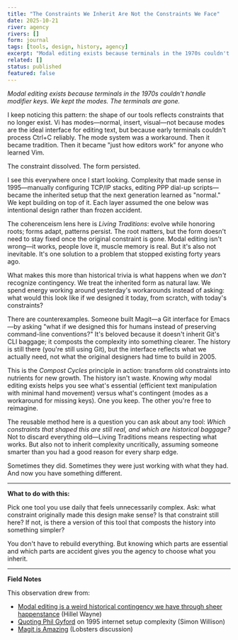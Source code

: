 ```yaml
---
title: "The Constraints We Inherit Are Not the Constraints We Face"
date: 2025-10-21
river: agency
rivers: []
form: journal
tags: [tools, design, history, agency]
excerpt: "Modal editing exists because terminals in the 1970s couldn't handle modifier keys. We kept the modes. The terminals are gone."
related: []
status: published
featured: false
---
```


*Modal editing exists because terminals in the 1970s couldn't handle modifier keys. We kept the modes. The terminals are gone.*

I keep noticing this pattern: the shape of our tools reflects constraints that no longer exist. Vi has modes—normal, insert, visual—not because modes are the ideal interface for editing text, but because early terminals couldn't process Ctrl+C reliably. The mode system was a workaround. Then it became tradition. Then it became "just how editors work" for anyone who learned Vim.

The constraint dissolved. The form persisted.

I see this everywhere once I start looking. Complexity that made sense in 1995—manually configuring TCP/IP stacks, editing PPP dial-up scripts—became the inherited setup that the next generation learned as "normal." We kept building on top of it. Each layer assumed the one below was intentional design rather than frozen accident.

The coherenceism lens here is *Living Traditions*: evolve while honoring roots; forms adapt, patterns persist. The root matters, but the form doesn't need to stay fixed once the original constraint is gone. Modal editing isn't wrong—it works, people love it, muscle memory is real. But it's also not inevitable. It's one solution to a problem that stopped existing forty years ago.

What makes this more than historical trivia is what happens when we *don't* recognize contingency. We treat the inherited form as natural law. We spend energy working around yesterday's workarounds instead of asking: what would this look like if we designed it today, from scratch, with today's constraints?

There are counterexamples. Someone built Magit—a Git interface for Emacs—by asking "what if we designed this for humans instead of preserving command-line conventions?" It's beloved because it doesn't inherit Git's CLI baggage; it composts the complexity into something clearer. The history is still there (you're still using Git), but the interface reflects what we actually need, not what the original designers had time to build in 2005.

This is the *Compost Cycles* principle in action: transform old constraints into nutrients for new growth. The history isn't waste. Knowing *why* modal editing exists helps you see what's essential (efficient text manipulation with minimal hand movement) versus what's contingent (modes as a workaround for missing keys). One you keep. The other you're free to reimagine.

The reusable method here is a question you can ask about any tool: *Which constraints that shaped this are still real, and which are historical baggage?* Not to discard everything old—Living Traditions means respecting what works. But also not to inherit complexity uncritically, assuming someone smarter than you had a good reason for every sharp edge.

Sometimes they did. Sometimes they were just working with what they had. And now you have something different.

---

**What to do with this:**

Pick one tool you use daily that feels unnecessarily complex. Ask: what constraint originally made this design make sense? Is that constraint still here? If not, is there a version of this tool that composts the history into something simpler?

You don't have to rebuild everything. But knowing which parts are essential and which parts are accident gives you the agency to choose what you inherit.

---

**Field Notes**

This observation drew from:
- [Modal editing is a weird historical contingency we have through sheer happenstance](https://buttondown.com/hillelwayne/archive/modal-editing-is-a-weird-historical-contingency/) (Hillel Wayne)
- [Quoting Phil Gyford](https://simonwillison.net/2025/Oct/21/phil-gyford/) on 1995 internet setup complexity (Simon Willison)
- [Magit is Amazing](https://heiwiper.com/posts/magit-is-awesome/) (Lobsters discussion)
